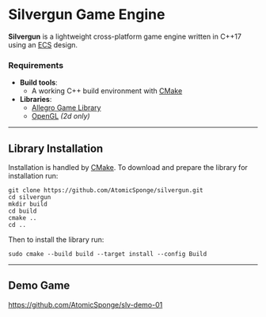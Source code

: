#  Silvergun Game Engine

__Silvergun__ is a lightweight cross-platform game engine written in C++17 using an [ECS](https://en.wikipedia.org/wiki/Entity_component_system) design.

### Requirements
 - __Build tools__:
    - A working C++ build environment with [CMake](https://cmake.org)
 - __Libraries__:
    - [Allegro Game Library](https://liballeg.org)
    - [OpenGL](https://www.opengl.org) *(2d only)*

-----

## Library Installation

Installation is handled by [CMake](https://cmake.org/).  To download and prepare the library for installation run:
```
git clone https://github.com/AtomicSponge/silvergun.git
cd silvergun
mkdir build
cd build
cmake ..
cd ..
```

Then to install the library run:
```
sudo cmake --build build --target install --config Build
```

-----

## Demo Game

<https://github.com/AtomicSponge/slv-demo-01>

